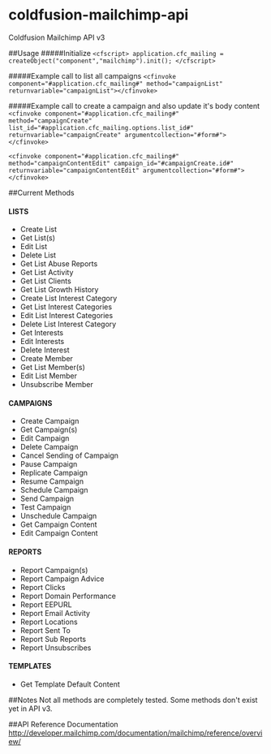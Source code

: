 # coldfusion-mailchimp-api
Coldfusion Mailchimp API v3

##Usage
#####Initialize
`<cfscript>
  application.cfc_mailing = createObject("component","mailchimp").init();
</cfscript>`

#####Example call to list all campaigns
`<cfinvoke component="#application.cfc_mailing#" method="campaignList" returnvariable="campaignList"></cfinvoke>`

#####Example call to create a campaign and also update it's body content
`<cfinvoke component="#application.cfc_mailing#" method="campaignCreate" list_id="#application.cfc_mailing.options.list_id#" returnvariable="campaignCreate" argumentcollection="#form#"></cfinvoke>`

`<cfinvoke component="#application.cfc_mailing#" method="campaignContentEdit" campaign_id="#campaignCreate.id#" returnvariable="campaignContentEdit" argumentcollection="#form#"></cfinvoke>`

##Current Methods
#### LISTS
* Create List
* Get List(s)
* Edit List
* Delete List
* Get List Abuse Reports
* Get List Activity
* Get List Clients
* Get List Growth History
* Create List Interest Category
* Get List Interest Categories
* Edit List Interest Categories
* Delete List Interest Category
* Get Interests
* Edit Interests
* Delete Interest
* Create Member
* Get List Member(s)
* Edit List Member
* Unsubscribe Member

#### CAMPAIGNS
* Create Campaign
* Get Campaign(s)
* Edit Campaign
* Delete Campaign
* Cancel Sending of Campaign
* Pause Campaign
* Replicate Campaign
* Resume Campaign
* Schedule Campaign
* Send Campaign
* Test Campaign
* Unschedule Campaign
* Get Campaign Content
* Edit Campaign Content

#### REPORTS
* Report Campaign(s)
* Report Campaign Advice
* Report Clicks
* Report Domain Performance
* Report EEPURL
* Report Email Activity
* Report Locations
* Report Sent To
* Report Sub Reports
* Report Unsubscribes

#### TEMPLATES
* Get Template Default Content

##Notes
Not all methods are completely tested. Some methods don't exist yet in API v3.

##API Reference Documentation
http://developer.mailchimp.com/documentation/mailchimp/reference/overview/
